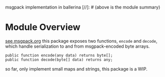 msgpack implementation in ballerina
[//]: # (above is the module summary)

# Module Overview
[see msgpack.org](https://msgpack.org)
this package exposes two functions, `encode` and `decode`,
which handle serialization to and from msgpack-encoded byte arrays.

```
public function encode(any data) returns byte[];
public function decode(byte[] data) returns any;
```

so far, only implement small maps and strings, this package is a WIP.
